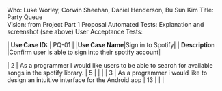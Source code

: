 Who: Luke Worley, Corwin Sheehan, Daniel Henderson, Bu Sun Kim
Title: Party Queue  
Vision: from Project Part 1 Proposal
Automated Tests: Explanation and screenshot (see above)
User Acceptance Tests:


|  **Use Case ID:** | PQ-01 |
|**Use Case Name**|Sign in to Spotify|
| **Description** |Confirm user is able to sign into their spotify account|

| 2  | As a programmer I would like users to be able to search for available songs in the spotify library.    | 5  |   |   |
| 3   |       As a programmer i would like to design an intuitive interface for the Android app   | 13  |  |  |
